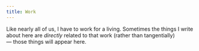 ```yaml
---
title: Work
---
```


Like nearly all of us, I have to work for a living. Sometimes the things I write about here are _directly_ related to that work (rather than tangentially) — those things will appear here.
